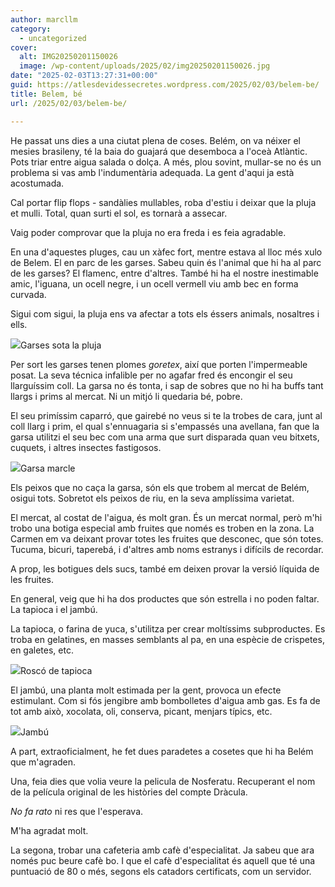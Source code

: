 ```yaml
---
author: marcllm
category:
  - uncategorized
cover:
  alt: IMG20250201150026
  image: /wp-content/uploads/2025/02/img20250201150026.jpg
date: "2025-02-03T13:27:31+00:00"
guid: https://atlesdevidessecretes.wordpress.com/2025/02/03/belem-be/
title: Belem, bé
url: /2025/02/03/belem-be/

---
```

He passat uns dies a una ciutat plena de coses. Belém, on va néixer el mesies brasileny, té la baia do guajará que desemboca a l'oceà Atlàntic. Pots triar entre aigua salada o dolça. A més, plou sovint, mullar-se no és un problema si vas amb l'indumentària adequada. La gent d'aqui ja està acostumada.

Cal portar flip flops - sandàlies mullables, roba d'estiu i deixar que la pluja et mulli. Total, quan surti el sol, es tornarà a assecar.

Vaig poder comprovar que la pluja no era freda i es feia agradable.

En una d'aquestes pluges, cau un xàfec fort, mentre estava al lloc més xulo de Belem. El en parc de les garses. Sabeu quin és l'animal que hi ha al parc de les garses? El flamenc, entre d'altres. També hi ha el nostre inestimable amic, l'iguana, un ocell negre, i un ocell vermell viu amb bec en forma curvada.

Sigui com sigui, la pluja ens va afectar a tots els éssers animals, nosaltres i ells.

![](/wp-content/uploads/2025/02/img202502011458083310420935691962510.jpg?w=1024)Garses sota la pluja

Per sort les garses tenen plomes _goretex_, així que porten l'impermeable posat. La seva técnica infalible per no agafar fred és encongir el seu llarguíssim coll. La garsa no és tonta, i sap de sobres que no hi ha buffs tant llargs i prims al mercat. Ni un mitjó li quedaria bé, pobre.

El seu primíssim caparró, que gairebé no veus si te la trobes de cara, junt al coll llarg i prim, el qual s'ennuagaria si s'empassés una avellana, fan que la garsa utilitzi el seu bec com una arma que surt disparada quan veu bitxets, cuquets, i altres insectes fastigosos.

![](/wp-content/uploads/2025/02/img202502011437478973963661956761849.jpg?w=1024)Garsa marcle

Els peixos que no caça la garsa, són els que trobem al mercat de Belém, osigui tots. Sobretot els peixos de riu, en la seva amplíssima varietat.

El mercat, al costat de l'aigua, és molt gran. És un mercat normal, però m'hi trobo una botiga especial amb fruites que només es troben en la zona. La Carmen em va deixant provar totes les fruites que desconec, que són totes. Tucuma, bicuri, taperebá, i d'altres amb noms estranys i difícils de recordar.

A prop, les botigues dels sucs, també em deixen provar la versió líquida de les fruites.

En general, veig que hi ha dos productes que són estrella i no poden faltar. La tapioca i el jambú.

La tapioca, o farina de yuca, s'utilitza per crear moltíssims subproductes. Es troba en gelatines, en masses semblants al pa, en una espècie de crispetes, en galetes, etc.

![](/wp-content/uploads/2025/02/img202502011209094295266023089487832.jpg?w=768)Roscó de tapioca

El jambú, una planta molt estimada per la gent, provoca un efecte estimulant. Com si fós jengibre amb bombolletes d'aigua amb gas. Es fa de tot amb això, xocolata, oli, conserva, picant, menjars típics, etc.

![](/wp-content/uploads/2025/02/img202502011353222715833260454171372.jpg?w=768)Jambú

A part, extraoficialment, he fet dues paradetes a cosetes que hi ha Belém que m'agraden.

Una, feia dies que volia veure la pelicula de Nosferatu. Recuperant el nom de la película original de les històries del compte Dràcula.

_No fa rato_ ni res que l'esperava.

M'ha agradat molt.

La segona, trobar una cafeteria amb cafè d'especialitat. Ja sabeu que ara només puc beure cafè bo. I que el cafè d'especialitat és aquell que té una puntuació de 80 o més, segons els catadors certificats, com un servidor.
